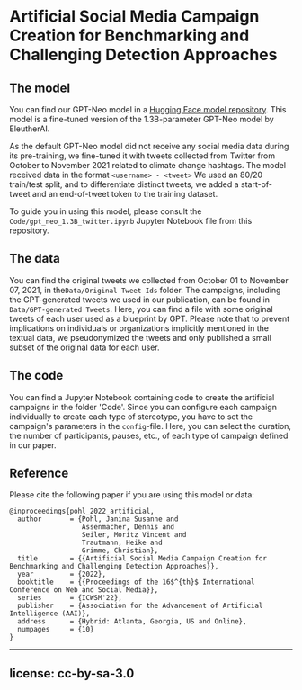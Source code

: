 # Artificial Social Media Campaign Creation for Benchmarking and Challenging Detection Approaches

## The model 

You can find our GPT-Neo model in a [Hugging Face model repository](https://huggingface.co/Nijana/gpt-neo-1.3B-climate_change_tweets/tree/main). This model is a fine-tuned version of the 1.3B-parameter GPT-Neo model by EleutherAI. 

As the default GPT-Neo model did not receive any social media data during its pre-training, we fine-tuned it with tweets collected from Twitter from October to November 2021 related to climate change hashtags. The model received data in the format `<username> - <tweet>` We used an 80/20 train/test split, and to differentiate distinct tweets, we added a start-of-tweet and an end-of-tweet token to the training dataset.
	
To guide you in using this model, please consult the `Code/gpt_neo_1.3B_twitter.ipynb` Jupyter Notebook file from this repository. 

## The data 

You can find the original tweets we collected from October 01 to November 07, 2021, in the`Data/Original Tweet Ids` folder. The campaigns, including the GPT-generated tweets we used in our publication, can be found in `Data/GPT-generated Tweets`. Here, you can find a file with some original tweets of each user used as a blueprint by GPT. Please note that to prevent implications on individuals or organizations implicitly mentioned in the textual data, we pseudonymized the tweets and only published a small subset of the original data for each user. 

## The code 

You can find a Jupyter Notebook containing code to create the artificial campaigns in the folder 'Code'. Since you can configure each campaign individually to create each type of stereotype, you have to set the campaign's parameters in the `config`-file. Here, you can select the duration, the number of participants, pauses, etc., of each type of campaign defined in our paper.

## Reference 

Please cite the following paper if you are using this model or data: 

```
@inproceedings{pohl_2022_artificial,
  author       = {Pohl, Janina Susanne and
                  Assenmacher, Dennis and
                  Seiler, Moritz Vincent and
                  Trautmann, Heike and
                  Grimme, Christian},
  title        = {{Artificial Social Media Campaign Creation for Benchmarking and Challenging Detection Approaches}},
  year         = {2022},
  booktitle	   = {{Proceedings of the 16$^{th}$ International Conference on Web and Social Media}},
  series 	   = {ICWSM'22},
  publisher    = {Association for the Advancement of Artificial Intelligence (AAI)},
  address      = {Hybrid: Atlanta, Georgia, US and Online}, 
  numpages 	   = {10}
} 
```

---
license: cc-by-sa-3.0
---

